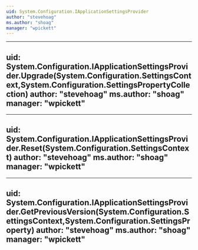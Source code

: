 ```yaml
---
uid: System.Configuration.IApplicationSettingsProvider
author: "stevehoag"
ms.author: "shoag"
manager: "wpickett"
---
```


---
uid: System.Configuration.IApplicationSettingsProvider.Upgrade(System.Configuration.SettingsContext,System.Configuration.SettingsPropertyCollection)
author: "stevehoag"
ms.author: "shoag"
manager: "wpickett"
---

---
uid: System.Configuration.IApplicationSettingsProvider.Reset(System.Configuration.SettingsContext)
author: "stevehoag"
ms.author: "shoag"
manager: "wpickett"
---

---
uid: System.Configuration.IApplicationSettingsProvider.GetPreviousVersion(System.Configuration.SettingsContext,System.Configuration.SettingsProperty)
author: "stevehoag"
ms.author: "shoag"
manager: "wpickett"
---
